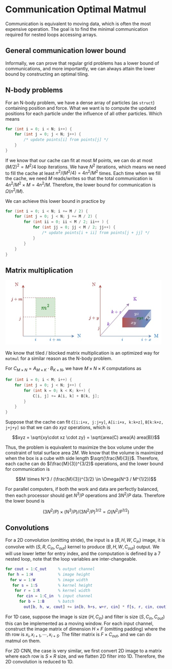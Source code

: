 # Communication Optimal Matmul

Communication is equivalent to moving data, which is often the most expensive operation. The goal is to find the minimal communication required for nested loops accessing arrays. 

## General communication lower bound

Informally, we can prove that regular grid problems has a lower bound of communications, and more importantly, we can always attain the lower bound by constructing an optimal tiling. 

## N-body problems

For an N-body problem, we have a dense array of particles (as `struct`) containing position and force. What we want is to compute the updated positions for each particle under the influence of all other particles. Which means

```c
for (int i = 0; i < N; i++) {
    for (int j = 0; j < N; j++) {
        /* update points[i] from points[j] */
    }
}
```

If we know that our cache can fit at most $M$ points, we can do at most $(M/2)^2 = M^2 / 4$ loop iterations. We have $N^2$ iterations, which means we need to fill the cache at least $n^2 / (M^2 / 4) = 4n^2/M^2$ times. Each time when we fill the cache, we need $M$ reads/writes so that the total communication is $4n^2 / M^2 \times M = 4n^2/M$. Therefore, the lower bound for communication is $\Omega(n^2/M)$. 

We can achieve this lower bound in practice by 

```c
for (int i = 0; i < N; i += M / 2) {
    for (int j = 0; j < N; j += M / 2) {
        for (int ii = 0; ii < M / 2; ii++ ) {
            for (int jj = 0; jj < M / 2; jj++) {
                /* update points[i + ii] from points[j + jj] */
            }
        }
    }
}
```

## Matrix multiplication

![communications](./assets/commuication.jpg)

We know that tiled / blocked matrix multiplication is an optimized way for `matmul` for a similar reason as the N-body problem.

For $C_{M\times N} = A_{M\times K}\cdot B_{K\times N}$, we have $M\times N\times K$ computations as 

```c
for (int i = 0; i < M; i++) {
    for (int j = 0; j < N; j++) {
        for (int k = 0; k < K; k++) {
            C[i, j] += A[i, k] + B[k, j];
        }
    }
}
```

Suppose that the cache can fit `C[i:i+x, j:j+y]`, `A[i:i+x, k:k+z]`, `B[k:k+z, j+j+y]` so that we can do $xyz$ operations, which is 

$$xyz = \sqrt{xy\cdot xz \cdot zy} = \sqrt{area(C) area(A) area(B)}$$

Thus, the problem is equivalent to maximize the box volume under the constraint of total surface area $2M$. We know that the volume is maximized when the box is a cube with side length $\sqrt{\frac{M}{3}}$. Therefore, each cache can do $(\frac{M}{3})^{3/2}$ operations, and the lower bound for communication is 

$$M \times N^3 / (\frac{M}{3})^{3/2} \in \Omega(N^3 / M^{1/2})$$

For parallel computers, if both the work and data are perfectly balanced, then each processor should get $N^3 / P$ operations and $3N^2 / P$ data. Therefore the lower bound is 

$$(3N^2 / P) \times (N^3 / P) / (3N^2 / P)^{3/2} = \Omega(N^2 / P^{1/2})$$

## Convolutions

For a 2D convolution (omitting stride), the input is a $(B, H, W, C_{in})$ image, it is convolve with $(S, R, C_{in}, C_{out})$ kernel to produce $(B, H, W, C_{out})$ output. We will use lower letter for entry index, and the computation is defined by a 7 nested loop, note that the loop variables are inter-changeable.

```matlab
for cout = 1:C_out     % output channel
 for h = 1:H           % image height
  for w = 1:W          % image width
   for s = 1:S         % kernel height
    for r = 1:R        % kernel width
     for cin = 1:C_in  % input channel
      for b = 1:B      % batch
        out[b, h, w, cout] += in[b, h+s, w+r, cin] * f[s, r, cin, cout]
```

For 1D case, suppose the image is size $(H, C_{in})$ and filter is size $(S, C_{in}, C_{out})$ this can be implemented as a moving window. For each input channel, construct the image matrix of dimension $H \times F$ (omitting padding) where the ith row is $x_i, x_{i+1}, \cdots, x_{i+S}$. The filter matrix is $F \times C_{out}$, and we can do matmul on them. 

For 2D CNN, the case is very similar, we first convert 2D image to a matrix where each row is $S\times R$ size, and we flatten 2D filter into 1D. Therefore, the 2D convolution is reduced to 1D. 